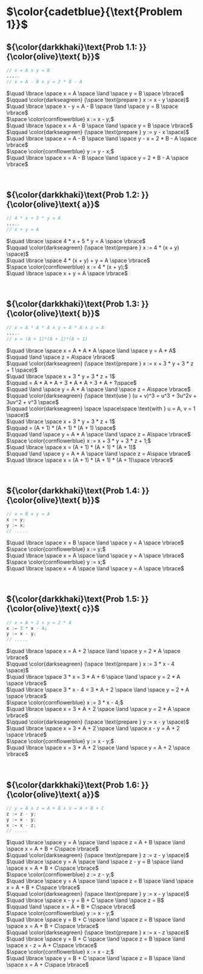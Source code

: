 # $\color{cadetblue}{\text{Problem 1}}$

## ${\color{darkkhaki}\text{Prob 1.1: }}{\color{olive}\text{ b}}$

```java
// x = A ∧ y = B
.....
// x = A - B ∧ y = 2 * B - A
```

$\quad \lbrace \space x = A \space \land \space y = B \space \rbrace$  
$\qquad \color{darkseagreen} (\space \text{prepare } x := x - y \space)$  
$\quad \lbrace \space x - y = A - B \space \land \space y = B \space \rbrace$  
$\space \color{cornflowerblue} x := x - y;$  
$\quad \lbrace \space x = A - B \space \land \space y = B \space \rbrace$  
$\qquad \color{darkseagreen} (\space \text{prepare } y := y - x \space)$  
$\quad \lbrace \space x = A - B \space \land \space y - x = 2 * B - A \space \rbrace$  
$\space \color{cornflowerblue} y := y - x;$  
$\quad \lbrace \space x = A - B \space \land \space y = 2 * B - A \space \rbrace$  

&nbsp;

## ${\color{darkkhaki}\text{Prob 1.2: }}{\color{olive}\text{ a}}$

```java
// 4 * x + 5 * y = A
.....
// x + y = A
```

$\quad \lbrace \space 4 * x + 5 * y = A \space \rbrace$  
$\qquad \color{darkseagreen} (\space \text{prepare } x := 4 * (x + y) \space)$  
$\quad \lbrace \space 4 * (x + y) + y = A \space \rbrace$  
$\space \color{cornflowerblue} x := 4 * (x + y);$  
$\quad \lbrace \space x + y = A \space \rbrace$  

&nbsp;

## ${\color{darkkhaki}\text{Prob 1.3: }}{\color{olive}\text{ b}}$

```java
// x = A * A * A ∧ y = A * A ∧ z = A
.....
// x = (A + 1)*(A + 1)*(A + 1)
```

$\quad \lbrace \space x = A * A * A \space \land \space y = A * A$  
$\qquad \land \space z = A\space \rbrace$  
$\qquad \color{darkseagreen} (\space \text{prepare } x := x + 3 * y + 3 * z + 1 \space)$  
$\quad \lbrace \space x + 3 * y + 3 * z + 1$  
$\qquad = A * A * A + 3 * A * A + 3 * A + 1\space$  
$\qquad \land \space y = A * A \space \land \space z = A\space \rbrace$  
$\qquad \color{darkseagreen} (\space \text{use } (u + v)^3 = u^3 + 3u^2v + 3uv^2 + v^3 \space$  
$\qquad \color{darkseagreen} \space \space\space \text{with } u = A, v = 1 \space)$  
$\quad \lbrace \space x + 3 * y + 3 * z + 1$  
$\qquad = (A + 1) * (A + 1) * (A + 1) \space$  
$\qquad \land \space y = A * A \space \land \space z = A\space \rbrace$  
$\space \color{cornflowerblue} x := x + 3 * y + 3 * z + 1;$  
$\quad \lbrace \space x = (A + 1) * (A + 1) * (A + 1)$  
$\qquad \land \space y = A * A \space \land \space z = A\space \rbrace$  
$\quad \lbrace \space x = (A + 1) * (A + 1) * (A + 1)\space \rbrace$  

&nbsp;

## ${\color{darkkhaki}\text{Prob 1.4: }}{\color{olive}\text{ b}}$

```java
// x = B ∧ y = A
x := y; 
y := x;
// .....
```

$\quad \lbrace \space x = B \space \land \space y = A \space \rbrace$  
$\space \color{cornflowerblue} x := y;$  
$\quad \lbrace \space x = A \space \land \space y = A \space \rbrace$  
$\space \color{cornflowerblue} y := x;$  
$\quad \lbrace \space x = A \space \land \space y = A \space \rbrace$  

&nbsp;

## ${\color{darkkhaki}\text{Prob 1.5: }}{\color{olive}\text{ c}}$

```java
// x = A + 2 ∧ y = 2 * A
x := 3 * x - 4; 
y := x - y;
// .....
```

$\quad \lbrace \space x = A + 2 \space \land \space y = 2 * A \space \rbrace$  
$\qquad \color{darkseagreen} (\space \text{prepare } x := 3 * x - 4 \space)$  
$\quad \lbrace \space 3 * x = 3 * A + 6 \space \land \space y = 2 * A \space \rbrace$  
$\quad \lbrace \space 3 * x - 4 = 3 * A + 2 \space \land \space y = 2 * A \space \rbrace$  
$\space \color{cornflowerblue} x := 3 * x - 4;$  
$\quad \lbrace \space x = 3 * A + 2 \space \land \space y = 2 * A \space \rbrace$  
$\qquad \color{darkseagreen} (\space \text{prepare } y := x - y \space)$  
$\quad \lbrace \space x = 3 * A + 2 \space \land \space x - y = A + 2 \space \rbrace$  
$\space \color{cornflowerblue} y := x - y;$  
$\quad \lbrace \space x = 3 * A + 2 \space \land \space y = A + 2 \space \rbrace$  

&nbsp;

## ${\color{darkkhaki}\text{Prob 1.6: }}{\color{olive}\text{ a}}$

```java
// y = A ∧ z = A + B ∧ x = A + B + C
z := z - y; 
y := x - y; 
x := x - z; 
// .....
```

$\quad \lbrace \space y = A \space \land \space z = A + B \space \land \space x = A + B + C\space \rbrace$  
$\qquad \color{darkseagreen} (\space \text{prepare } z := z - y \space)$  
$\quad \lbrace \space y = A \space \land \space z - y = B \space \land \space x = A + B + C\space \rbrace$  
$\space \color{cornflowerblue} z := z - y;$  
$\quad \lbrace \space y = A \space \land \space z = B \space \land \space x = A + B + C\space \rbrace$  
$\qquad \color{darkseagreen} (\space \text{prepare } y := x - y \space)$  
$\quad \lbrace \space x - y = B + C \space \land \space z = B$  
$\qquad \land \space x = A + B + C\space \rbrace$  
$\space \color{cornflowerblue} y := x - y;$  
$\quad \lbrace \space y = B + C \space \land \space z = B \space \land \space x = A + B + C\space \rbrace$  
$\qquad \color{darkseagreen} (\space \text{prepare } x := x - z \space)$  
$\quad \lbrace \space y = B + C \space \land \space z = B \space \land \space x - z = A + C\space \rbrace$  
$\space \color{cornflowerblue} x := x - z;$  
$\quad \lbrace \space y = B + C \space \land \space z = B \space \land \space x = A + C\space \rbrace$  

&nbsp;
